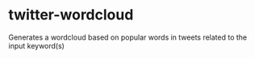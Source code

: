 twitter-wordcloud
=================

Generates a wordcloud based on popular words in tweets related to the input keyword(s)

